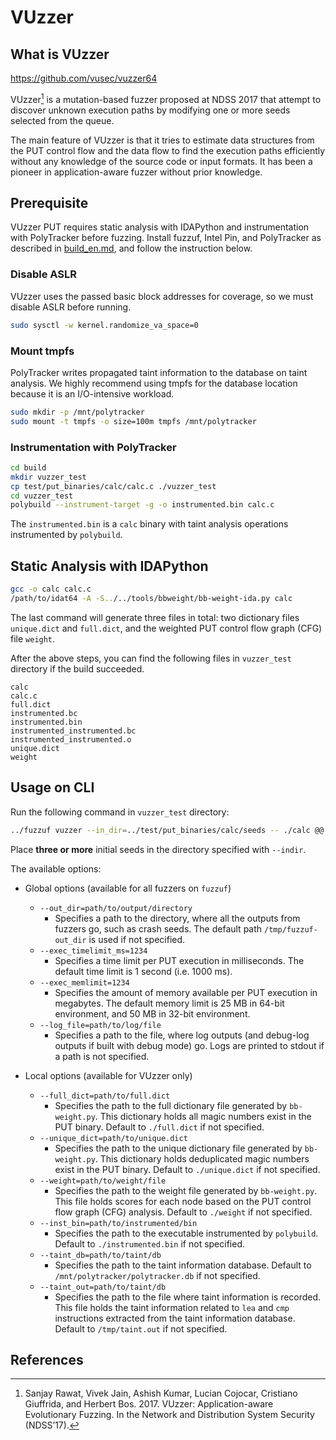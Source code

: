 # VUzzer

## What is VUzzer

https://github.com/vusec/vuzzer64

VUzzer[^ndss17] is a mutation-based fuzzer proposed at NDSS 2017 that attempt to discover unknown execution paths by modifying one or more seeds selected from the queue.

The main feature of VUzzer is that it tries to estimate data structures from the PUT control flow and the data flow to find the execution paths efficiently without any knowledge of the source code or input formats. It has been a pioneer in application-aware fuzzer without prior knowledge.

## Prerequisite

VUzzer PUT requires static analysis with IDAPython and instrumentation with PolyTracker before fuzzing.
Install fuzzuf, Intel Pin, and PolyTracker as described in [build_en.md](/docs/algorithms/VUzzer/build_en.md), and follow the instruction below.

### Disable ASLR

VUzzer uses the passed basic block addresses for coverage, so we must disable ASLR before running.

```bash
sudo sysctl -w kernel.randomize_va_space=0
```

### Mount tmpfs

PolyTracker writes propagated taint information to the database on taint analysis. We highly recommend using tmpfs for the database location because it is an I/O-intensive workload.

```bash
sudo mkdir -p /mnt/polytracker
sudo mount -t tmpfs -o size=100m tmpfs /mnt/polytracker
```

### Instrumentation with PolyTracker

```bash
cd build
mkdir vuzzer_test
cp test/put_binaries/calc/calc.c ./vuzzer_test
cd vuzzer_test
polybuild --instrument-target -g -o instrumented.bin calc.c
```

The `instrumented.bin` is a `calc` binary with taint analysis operations instrumented by `polybuild`.

## Static Analysis with IDAPython

```bash
gcc -o calc calc.c
/path/to/idat64 -A -S../../tools/bbweight/bb-weight-ida.py calc
```

The last command will generate three files in total: two dictionary files `unique.dict` and `full.dict`, and the weighted PUT control flow graph (CFG) file `weight`.

After the above steps, you can find the following files in `vuzzer_test` directory if the build succeeded.

```
calc
calc.c
full.dict
instrumented.bc
instrumented.bin
instrumented_instrumented.bc
instrumented_instrumented.o
unique.dict
weight
```

## Usage on CLI

Run the following command in `vuzzer_test` directory:

```bash
../fuzzuf vuzzer --in_dir=../test/put_binaries/calc/seeds -- ./calc @@
```

Place **three or more** initial seeds in the directory specified with `--indir`.

The available options:

- Global options (available for all fuzzers on `fuzzuf`)
    - `--out_dir=path/to/output/directory`
        - Specifies a path to the directory, where all the outputs from fuzzers go, such as crash seeds. The default path `/tmp/fuzzuf-out_dir` is used if not specified.
    - `--exec_timelimit_ms=1234`
        - Specifies a time limit per PUT execution in milliseconds. The default time limit is 1 second (i.e. 1000 ms).
    - `--exec_memlimit=1234`
        - Specifies the amount of memory available per PUT execution in megabytes. The default memory limit is 25 MB in 64-bit environment, and 50 MB in 32-bit environment.
    - `--log_file=path/to/log/file`
        - Specifies a path to the file, where log outputs (and debug-log outputs if built with debug mode) go. Logs are printed to stdout if a path is not specified.

- Local options (available for VUzzer only)
    - `--full_dict=path/to/full.dict`
        - Specifies the path to the full dictionary file generated by `bb-weight.py`. This dictionary holds all magic numbers exist in the PUT binary. Default to `./full.dict` if not specified.
    - `--unique_dict=path/to/unique.dict`
        - Specifies the path to the unique dictionary file generated by `bb-weight.py`. This dictionary holds deduplicated magic numbers exist in the PUT binary. Default to `./unique.dict` if not specified.
    - `--weight=path/to/weight/file`
        - Specifies the path to the weight file generated by `bb-weight.py`. This file holds scores for each node based on the PUT control flow graph (CFG) analysis. Default to `./weight` if not specified.
    - `--inst_bin=path/to/instrumented/bin`
        - Specifies the path to the executable instrumented by `polybuild`. Default to `./instrumented.bin`  if not specified.
    - `--taint_db=path/to/taint/db`
        - Specifies the path to the taint information database. Default to `/mnt/polytracker/polytracker.db` if not specified.
    - `--taint_out=path/to/taint/db`
        - Specifies the path to the file where taint information is recorded. This file holds the taint information related to `lea` and `cmp` instructions extracted from the taint information database. Default to `/tmp/taint.out` if not specified.

## References

[^ndss17]: Sanjay Rawat, Vivek Jain, Ashish Kumar, Lucian Cojocar, Cristiano Giuffrida, and Herbert Bos. 2017. VUzzer: Application-aware Evolutionary Fuzzing. In the Network and Distribution System Security (NDSS’17).

